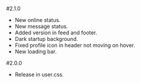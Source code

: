 #2.1.0

- New online status.
- New message status.
- Added version in feed and footer.
- Dark startup background.
- Fixed profile icon in header not moving on hover.
- New loading bar.

#2.0.0

- Release in user.css.

